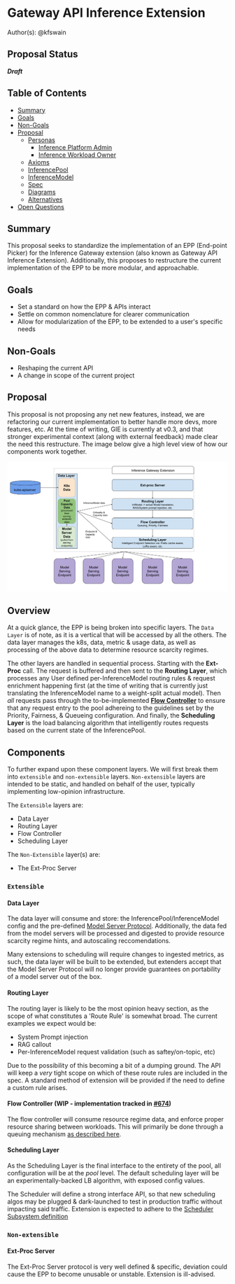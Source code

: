 # Gateway API Inference Extension

Author(s): @kfswain
## Proposal Status
 ***Draft***

## Table of Contents

<!-- toc -->

-   [Summary](#summary)
-   [Goals](#goals)
-   [Non-Goals](#non-goals)
-   [Proposal](#proposal)
    -   [Personas](#personas)
        -   [Inference Platform Admin](#inference-platform-admin)
        -   [Inference Workload Owner](#workload-owner)
    -   [Axioms](#axioms)
    -   [InferencePool](#inferencepool)
    -   [InferenceModel](#inferencemodel)
    -   [Spec](#spec)
    -   [Diagrams](#diagrams)
    -   [Alternatives](#alternatives) 
- [Open Questions](#open-questions)
    
<!-- /toc -->

## Summary

This proposal seeks to standardize the implementation of an EPP (End-point Picker) for the Inference Gateway extension (also known as Gateway API Inference Extension). Additionally, this proposes to restructure the current implementation of the EPP to be more modular, and approachable.

## Goals

- Set a standard on how the EPP & APIs interact
- Settle on common nomenclature for clearer communication
- Allow for modularization of the EPP, to be extended to a user's specific needs

## Non-Goals

- Reshaping the current API
- A change in scope of the current project

## Proposal

This proposal is not proposing any net new features, instead, we are refactoring our current implementation to better handle more devs, more features, etc. At the time of writing, GIE is currently at v0.3, and that stronger experimental context (along with external feedback) made clear the need this restructure. The image below give a high level view of how our components work together.

<img src="./images/epp_arch.svg" alt="Scheduling Algorithm" width="1000" />

## Overview
At a quick glance, the EPP is being broken into specific layers. The `Data Layer` is of note, as it is a vertical that will be accessed by all the others. The data layer manages the k8s, data, metric & usage data, as well as processing of the above data to determine resource scarcity regimes.

The other layers are handled in sequential process. Starting with the **Ext-Proc** call. The request is buffered and then sent to the **Routing Layer**, which processes any User defined per-InferenceModel routing rules & request enrichment happening first (at the time of writing that is currently just translating the InferenceModel name to a weight-split actual model). Then _all_ requests pass through the to-be-implemented [**Flow Controller**](https://github.com/kubernetes-sigs/gateway-api-inference-extension/issues/674) to ensure that any request entry to the pool adhereing to the guidelines set by the Priority, Fairness, & Queueing configuration. And finally, the **Scheduling Layer** is the load balancing algorithm that intelligently routes requests based on the current state of the InferencePool.

## Components

To further expand upon these component layers. We will first break them into `extensible` and `non-extensible` layers. `Non-extensible` layers are intended to be static, and handled on behalf of the user, typically implementing low-opinion infrastructure. 

The `Extensible` layers are:
- Data Layer
- Routing Layer
- Flow Controller
- Scheduling Layer

The `Non-Extensible` layer(s) are:
- The Ext-Proc Server

### `Extensible`

#### Data Layer

The data layer will consume and store: the InferencePool/InferenceModel config and the pre-defined [Model Server Protocol](../003-model-server-protocol/README.md). Additionally, the data fed from the model servers will be processed and digested to provide resource scarcity regime hints, and autoscaling reccomendations.

Many extensions to scheduling will require changes to ingested metrics, as such, the data layer will be built to be extended, but extenders accept that the Model Server Protocol will no longer provide guarantees on portability of a model server out of the box. 

#### Routing Layer

The routing layer is likely to be the most opinion heavy section, as the scope of what constitutes a 'Route Rule' is somewhat broad. The current examples we expect would be:

- System Prompt injection
- RAG callout
- Per-InferenceModel request validation (such as saftey/on-topic, etc)

Due to the possibility of this becoming a bit of a dumping ground. The API will keep a _very_ tight scope on which of these route rules are included in the spec. A standard method of extension will be provided if the need to define a custom rule arises.

#### Flow Controller (WIP - implementation tracked in [#674](https://github.com/kubernetes-sigs/gateway-api-inference-extension/issues/674))

The flow controller will consume resource regime data, and enforce proper resource sharing between workloads. This will primarily be done through a queuing mechanism [as described here](https://docs.google.com/document/d/1VZL7opFWuwgWquvgiOzLlXAJ633qZ9U-A0ZixGjBgaI/edit?usp=sharing).

#### Scheduling Layer

As the Scheduling Layer is the final interface to the entirety of the pool, all configuration will be at the _pool_ level. The default scheduling layer will be an experimentally-backed LB algorithm, with exposed config values.

The Scheduler will define a strong interface API, so that new scheduling algos may be plugged & dark-launched to test in production traffic without impacting said traffic. Extension is expected to adhere to the [Scheduler Subsystem definition](https://github.com/kubernetes-sigs/gateway-api-inference-extension/pull/603)

### `Non-extensible`

#### Ext-Proc Server

The Ext-Proc Server protocol is very well defined & specific, deviation could cause the EPP to become unusable or unstable. Extension is ill-advised.
